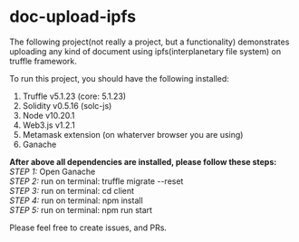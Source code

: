 # doc-upload-ipfs
The following project(not really a project, but a functionality) demonstrates uploading any kind of document using ipfs(interplanetary file system) on truffle framework.

To run this project, you should have the following installed:
1. Truffle v5.1.23 (core: 5.1.23)
2. Solidity v0.5.16 (solc-js)
3. Node v10.20.1
4. Web3.js v1.2.1
5. Metamask extension (on whaterver browser you are using)
6. Ganache

<strong> After above all dependencies are installed, please follow these steps: </strong><br>
<i>STEP 1:</i> Open Ganache <br>
<i>STEP 2:</i>  run on terminal: truffle migrate --reset <br>
<i>STEP 3:</i>  run on terminal: cd client <br>
<i>STEP 4:</i>  run on terminal: npm install <br>
<i>STEP 5:</i>  run on terminal: npm run start <br>

Please feel free to create issues, and PRs.
